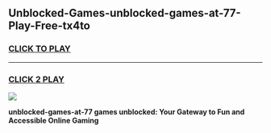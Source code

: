 
## Unblocked-Games-unblocked-games-at-77-Play-Free-tx4to
<h3>
<a href="https://premium76.site?title=unblocked-games-at-77&ref=09A">CLICK TO PLAY</a></h3>
<hr>

<h3>
<a href="https://premium76.site?title=unblocked-games-at-77&ref=09A">CLICK 2 PLAY</a>
  
</h3>

<a href="https://premium76.site?title=unblocked-games-at-77&ref=09A"><img src="https://clearcache.store/games.png"></a>


**unblocked-games-at-77 games unblocked: Your Gateway to Fun and Accessible Online Gaming**
